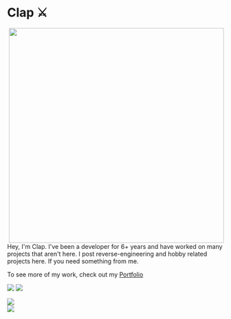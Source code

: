 # Clap ⚔️
<img src="https://images6.fanpop.com/image/photos/42600000/berserk-guts-berserk-the-anime-manga-42694808-1000-580.jpg" width="500" align="right">

Hey, I'm Clap. I've been a developer for 6+ years and have worked on many projects that aren't here. I post reverse-engineering and hobby related projects here.
If you need something from me.

To see more of my work, check out my [Portfolio](https://lambent-taffy-c0a3d8.netlify.app/)

![](https://custom-icon-badges.herokuapp.com/github/followers/clap-dev?color=8ac6ff&labelColor=1b1f29&style=for-the-badge&logo=person-add&label=Followers&logoColor=white)
![](https://custom-icon-badges.herokuapp.com/github/stars/clap-dev?color=8ac6ff&labelColor=1b1f29&style=for-the-badge&logo=person-add&label=Stars&logoColor=white)

![](https://skillicons.dev/icons?i=tailwind,bootstrap,css,html,py)<br>
![](https://skillicons.dev/icons?i=js,golang,cpp,rust,vscode)
